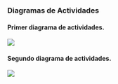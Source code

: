 ### Diagramas de Actividades

#### Primer diagrama de actividades.
![](https://i.imgur.com/zE4RvVc.png)

#### Segundo diagrama de actividades.
![](https://i.imgur.com/Ot1w4wp.png)
